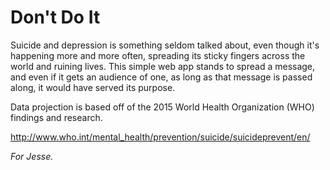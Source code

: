 # Don't Do It
Suicide and depression is something seldom talked about, even though it's happening more and more often, spreading its sticky fingers across the world and ruining lives. This simple web app stands to spread a message, and even if it gets an audience of one, as long as that message is passed along, it would have served its purpose.

Data projection is based off of the 2015 World Health Organization (WHO) findings and research.

http://www.who.int/mental_health/prevention/suicide/suicideprevent/en/

*For Jesse.*
